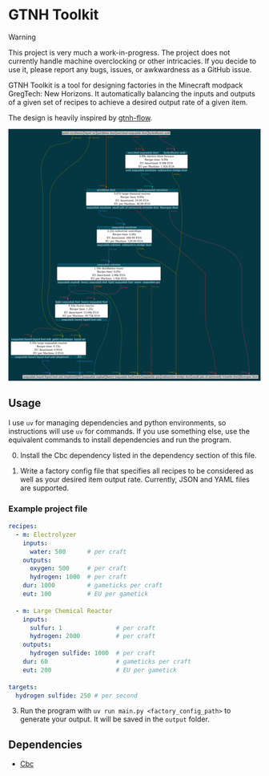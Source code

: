 # GTNH Toolkit

> [!Warning]
> This project is very much a work-in-progress. The project does not currently handle machine overclocking or other intricacies. If you decide to use it, please report any bugs, issues, or awkwardness as a GitHub issue.

GTNH Toolkit is a tool for designing factories in the Minecraft modpack GregTech: New Horizons.
It automatically balancing the inputs and outputs of a given set of recipes to
achieve a desired output rate of a given item.

The design is heavily inspired by [gtnh-flow](https://github.com/OrderedSet86/gtnh-flow).

![Screenshot of an example output showing a diagram for creating Hydrogen Sulfide.](./imgs/naq_fuel_mk1.png)

## Usage
I use `uv` for managing dependencies and python environments, so instructions will use `uv` for commands. If you use something else, use the equivalent commands to install dependencies and run the program.

0) Install the Cbc dependency listed in the dependency section of this file. 

1) Write a factory config file that specifies all recipes to be considered as well as your desired item output rate.
Currently, JSON and YAML files are supported.

### Example project file
```yaml
recipes:
  - m: Electrolyzer
    inputs:
      water: 500      # per craft
    outputs:
      oxygen: 500     # per craft
      hydrogen: 1000  # per craft
    dur: 1000         # gameticks per craft
    eut: 100          # EU per gametick

  - m: Large Chemical Reactor
    inputs:
      sulfur: 1               # per craft
      hydrogen: 2000          # per craft
    outputs:
      hydrogen sulfide: 1000  # per craft
    dur: 60                   # gameticks per craft
    eut: 200                  # EU per gametick

targets:
  hydrogen sulfide: 250 # per second
```

3) Run the program with `uv run main.py <factory_config_path>` to generate your output. It will be saved in the `output` folder.

## Dependencies

 - [Cbc](https://github.com/coin-or/Cbc/tree/master)
